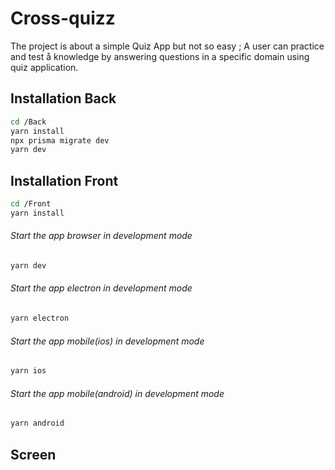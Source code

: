 # Cross-quizz

The project is about a simple Quiz App but not so easy ; A user can practice and test å knowledge by answering questions in a specific domain using quiz application.

## Installation Back

```bash
cd /Back 
yarn install 
npx prisma migrate dev
yarn dev
```
## Installation Front

```bash
cd /Front
yarn install 
```
###### Start the app browser in development mode

```bash
yarn dev
```

###### Start the app electron in development mode

```bash
yarn electron
```

###### Start the app mobile(ios) in development mode

```bash
yarn ios
```

###### Start the app mobile(android) in development mode

```bash
yarn android
```

## Screen
<p align="center">
  <img alt="" src="./Screen/web.png"">
</p>
<p align="center">
  <img alt="" src="./Screen/desktop.png"">
</p>

